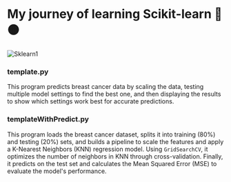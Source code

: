 # My journey of learning Scikit-learn 🔵🟠
![Sklearn1](https://github.com/user-attachments/assets/4d6cd2c6-475c-49fe-833a-b21df34f323f)

### template.py
This program predicts breast cancer data by scaling the data, testing multiple model settings to find the best one, and then displaying the results to show which settings work best for accurate predictions.

### templateWithPredict.py
This program loads the breast cancer dataset, splits it into training (80%) and testing (20%) sets, and builds a pipeline to scale the features and apply a K-Nearest Neighbors (KNN) regression model. Using `GridSearchCV`, it optimizes the number of neighbors in KNN through cross-validation. Finally, it predicts on the test set and calculates the Mean Squared Error (MSE) to evaluate the model's performance.
